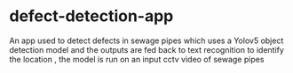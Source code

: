 # defect-detection-app
An app used to detect defects in sewage pipes which uses a Yolov5 object detection model and the outputs are fed back to text recognition to identify the location , the model is run on an input cctv video of sewage pipes
